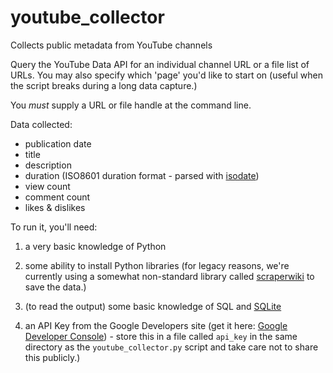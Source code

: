 # youtube_collector
Collects public metadata from YouTube channels


Query the YouTube Data API for an individual channel URL or a file list of URLs.
You may also specify which 'page' you'd like to start on (useful when the script
breaks during a long data capture.)

You _must_ supply a URL or file handle at the command line.

Data collected:
* publication date
* title
* description
* duration (ISO8601 duration format - parsed with [isodate](https://pypi.python.org/pypi/isodate))
* view count
* comment count
* likes & dislikes

To run it, you'll need:

1. a very basic knowledge of Python

2. some ability to install Python libraries (for legacy reasons,
we're currently using a somewhat non-standard library called
[scraperwiki](https://pypi.python.org/pypi/scraperwiki) to save the data.)

3. (to read the output) some basic knowledge of SQL and
[SQLite](https://www.sqlite.org/)

4. an API Key from the Google Developers site
(get it here: [Google Developer Console](https://console.developers.google.com/)) -
store this in a file called `api_key` in the same directory as the `youtube_collector.py` script and take care not to share this publicly.)
